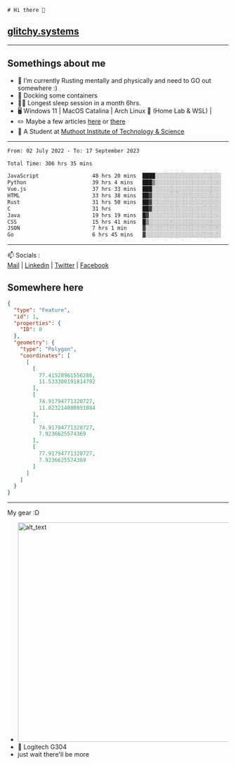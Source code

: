 ```
# Hi there 👋
```
## [glitchy.systems](https://glitchy.systems)
---

## Somethings about me



- 🌱 I’m currently Rusting mentally and physically and need to GO out somewhere :)
- 🐋 Docking some containers
- 😶‍🌫️ Longest sleep session in a month 6hrs.
- 🖥️ Windows 11 | MacOS Catalina | Arch Linux 🦩 (Home Lab & WSL) |
- ✏️ Maybe a few articles [here](https://medium.com/@advaithnarayanan8) or [there](https://medium.com/@advaithnarayanan8)
- 📑 A Student at [Muthoot Institute of Technology & Science](https://mgmits.ac.in/)



---

<!--START_SECTION:waka-->

```txt
From: 02 July 2022 - To: 17 September 2023

Total Time: 306 hrs 35 mins

JavaScript                 48 hrs 20 mins  ████░░░░░░░░░░░░░░░░░░░░░   15.77 %
Python                     39 hrs 4 mins   ███▒░░░░░░░░░░░░░░░░░░░░░   12.74 %
Vue.js                     37 hrs 33 mins  ███░░░░░░░░░░░░░░░░░░░░░░   12.25 %
HTML                       33 hrs 38 mins  ██▓░░░░░░░░░░░░░░░░░░░░░░   10.97 %
Rust                       31 hrs 50 mins  ██▓░░░░░░░░░░░░░░░░░░░░░░   10.38 %
C                          31 hrs          ██▓░░░░░░░░░░░░░░░░░░░░░░   10.12 %
Java                       19 hrs 19 mins  █▓░░░░░░░░░░░░░░░░░░░░░░░   06.30 %
CSS                        15 hrs 41 mins  █▒░░░░░░░░░░░░░░░░░░░░░░░   05.12 %
JSON                       7 hrs 1 min     ▓░░░░░░░░░░░░░░░░░░░░░░░░   02.29 %
Go                         6 hrs 45 mins   ▓░░░░░░░░░░░░░░░░░░░░░░░░   02.20 %
```

<!--END_SECTION:waka-->

---

📫 Socials :<br>
[Mail](mailto:advaithnarayanan8@gmail.com) | [Linkedin](https://www.linkedin.com/in/advaith-narayanan-a72152214/) | [Twitter](https://twitter.com/advaithnarayan) | [Facebook](https://screenmessage.com/qinq)

## Somewhere here

```geojson
{
  "type": "Feature",
  "id": 1,
  "properties": {
    "ID": 0
  },
  "geometry": {
    "type": "Polygon",
    "coordinates": [
      [
        [
          77.41528961556286,
          11.533300191814792
        ],
        [
          74.91794771320727,
          11.823214080851884
        ],
        [
          74.91794771320727,
          7.9236625574369
        ],
        [
          77.91794771320727,
          7.9236625574369
        ]
      ]
    ]
  }
}
```


--- 
My gear :D

- [<img alt="alt_text" width="500px" src="https://valid.x86.fr/cache/banner/xv24bv-6.png" />](https://valid.x86.fr/xv24bv)
- 🐁 Logitech G304
- just wait there'll be more

